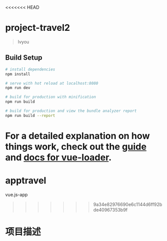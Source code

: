 <<<<<<< HEAD
# project-travel2

> lvyou

## Build Setup

``` bash
# install dependencies
npm install

# serve with hot reload at localhost:8080
npm run dev

# build for production with minification
npm run build

# build for production and view the bundle analyzer report
npm run build --report
```

For a detailed explanation on how things work, check out the [guide](http://vuejs-templates.github.io/webpack/) and [docs for vue-loader](http://vuejs.github.io/vue-loader).
=======
# apptravel
vue.js-app
>>>>>>> 9a34e82976690e6c1144d6ff92bde40967353b9f

项目描述
========
